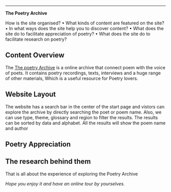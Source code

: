 ---
**The Poetry Archive**

How is the site organised?
• What kinds of content are featured on the site?
• In what ways does the site help you to discover content?
• What does the site do to facilitate appreciation of poetry?
• What does the site do to facilitate research on poetry?

## Content Overview
The [The poetry Archive](https://poetryarchive.org/) is a online archive that connect poem with the voice of poets. It contains poetry recordings, texts, interviews and a huge range of other materials, Which is a useful resource for Poetry lovers.

## Website Layout
The website has a search bar in the center of the start page and vistors can explore the archive by directly searching the poet or poem name. Also, we can use type, theme, glossary and region to filter the results. The results can be sorted by data and alphabet. All the results will show the poem name and author


## Poetry Appreciation



## The research behind them




That is all about the experience of exploring the Poetry Archive

*Hope you enjoy it and have an online tour by yourselves.*

